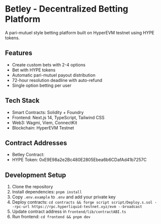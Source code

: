 # Betley - Decentralized Betting Platform

A pari-mutuel style betting platform built on HyperEVM testnet using HYPE tokens.

## Features
- Create custom bets with 2-4 options
- Bet with HYPE tokens
- Automatic pari-mutuel payout distribution
- 72-hour resolution deadline with auto-refund
- Single option betting per user

## Tech Stack
- Smart Contracts: Solidity + Foundry
- Frontend: Next.js 14, TypeScript, Tailwind CSS
- Web3: Wagmi, Viem, ConnectKit
- Blockchain: HyperEVM Testnet

## Contract Addresses
- Betley Contract: 
- HYPE Token: 0xE9E98a2e2Bc480E2805Ebea6b6CDafAd41b7257C

## Development Setup
1. Clone the repository
2. Install dependencies: `pnpm install`
3. Copy `.env.example` to `.env` and add your private key
4. Deploy contracts: `cd contracts && forge script script/Deploy.s.sol --rpc-url https://rpc.hyperliquid-testnet.xyz/evm --broadcast`
5. Update contract address in `frontend/lib/contractABI.ts`
6. Run frontend: `cd frontend && pnpm dev`